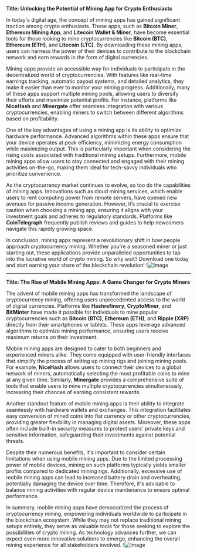 **Title: Unlocking the Potential of Mining App for Crypto Enthusiasts**

In today's digital age, the concept of mining apps has gained significant traction among crypto enthusiasts. These apps, such as **Bitcoin Miner**, **Ethereum Mining App**, and **Litecoin Wallet & Miner**, have become essential tools for those looking to mine cryptocurrencies like **Bitcoin (BTC)**, **Ethereum (ETH)**, and **Litecoin (LTC)**. By downloading these mining apps, users can harness the power of their devices to contribute to the blockchain network and earn rewards in the form of digital currencies.

Mining apps provide an accessible way for individuals to participate in the decentralized world of cryptocurrencies. With features like real-time earnings tracking, automatic payout systems, and detailed analytics, they make it easier than ever to monitor your mining progress. Additionally, many of these apps support multiple mining pools, allowing users to diversify their efforts and maximize potential profits. For instance, platforms like **NiceHash** and **Minergate** offer seamless integration with various cryptocurrencies, enabling miners to switch between different algorithms based on profitability.

One of the key advantages of using a mining app is its ability to optimize hardware performance. Advanced algorithms within these apps ensure that your device operates at peak efficiency, minimizing energy consumption while maximizing output. This is particularly important when considering the rising costs associated with traditional mining setups. Furthermore, mobile mining apps allow users to stay connected and engaged with their mining activities on-the-go, making them ideal for tech-savvy individuals who prioritize convenience.

As the cryptocurrency market continues to evolve, so too do the capabilities of mining apps. Innovations such as cloud mining services, which enable users to rent computing power from remote servers, have opened new avenues for passive income generation. However, it’s crucial to exercise caution when choosing a mining app, ensuring it aligns with your investment goals and adheres to regulatory standards. Platforms like **CoinTelegraph** frequently publish reviews and guides to help newcomers navigate this rapidly growing space.

In conclusion, mining apps represent a revolutionary shift in how people approach cryptocurrency mining. Whether you're a seasoned miner or just starting out, these applications provide unparalleled opportunities to tap into the lucrative world of crypto mining. So why wait? Download one today and start earning your share of the blockchain revolution! !![Image](https://github.com/user-attachments/assets/590b50a7-4459-4e76-8a31-559aed223621)

---

**Title: The Rise of Mobile Mining Apps: A Game Changer for Crypto Miners**

The advent of mobile mining apps has transformed the landscape of cryptocurrency mining, offering users unprecedented access to the world of digital currencies. Platforms like **Hashrefinery**, **CryptoMiner**, and **BitMinter** have made it possible for individuals to mine popular cryptocurrencies such as **Bitcoin (BTC)**, **Ethereum (ETH)**, and **Ripple (XRP)** directly from their smartphones or tablets. These apps leverage advanced algorithms to optimize mining performance, ensuring users receive maximum returns on their investment.

Mobile mining apps are designed to cater to both beginners and experienced miners alike. They come equipped with user-friendly interfaces that simplify the process of setting up mining rigs and joining mining pools. For example, **NiceHash** allows users to connect their devices to a global network of miners, automatically selecting the most profitable coins to mine at any given time. Similarly, **Minergate** provides a comprehensive suite of tools that enable users to mine multiple cryptocurrencies simultaneously, increasing their chances of earning consistent rewards.

Another standout feature of mobile mining apps is their ability to integrate seamlessly with hardware wallets and exchanges. This integration facilitates easy conversion of mined coins into fiat currency or other cryptocurrencies, providing greater flexibility in managing digital assets. Moreover, these apps often include built-in security measures to protect users' private keys and sensitive information, safeguarding their investments against potential threats.

Despite their numerous benefits, it's important to consider certain limitations when using mobile mining apps. Due to the limited processing power of mobile devices, mining on such platforms typically yields smaller profits compared to dedicated mining rigs. Additionally, excessive use of mobile mining apps can lead to increased battery drain and overheating, potentially damaging the device over time. Therefore, it's advisable to balance mining activities with regular device maintenance to ensure optimal performance.

In summary, mobile mining apps have democratized the process of cryptocurrency mining, empowering individuals worldwide to participate in the blockchain ecosystem. While they may not replace traditional mining setups entirely, they serve as valuable tools for those seeking to explore the possibilities of crypto mining. As technology advances further, we can expect even more innovative solutions to emerge, enhancing the overall mining experience for all stakeholders involved. !![Image](https://github.com/user-attachments/assets/590b50a7-4459-4e76-8a31-559aed223621)
